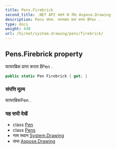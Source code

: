 ```yaml
---
title: Pens.Firebrick
second_title: .NET API संदर्भ के लिए Aspose.Drawing
description: Pens संपत्त. फयरब्रक प्रप्त करत हैPen .
type: docs
weight: 430
url: /hi/net/system.drawing/pens/firebrick/
---
```

## Pens.Firebrick property

फायरब्रिक प्राप्त करता हैPen .

```csharp
public static Pen Firebrick { get; }
```

### संपत्ति मूल्य

फायरब्रिकPen .

### यह सभी देखें

* class [Pen](../../pen/)
* class [Pens](../)
* नाम स्थान [System.Drawing](../../pens/)
* सभा [Aspose.Drawing](../../../)


